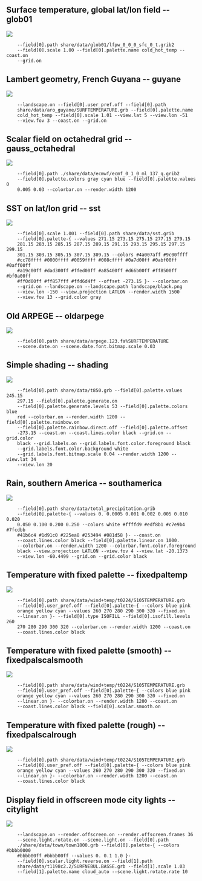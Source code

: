 ## Surface temperature, global lat/lon field                         -- glob01
![](share/test/glob01/TEST_0000.png)

```
    --field[0].path share/data/glob01/lfpw_0_0_0_sfc_0_t.grib2 
    --field[0].scale 1.00 --field[0].palette.name cold_hot_temp --coast.on 
    --grid.on 
```
## Lambert geometry, French Guyana                                   -- guyane
![](share/test/guyane/TEST_0000.png)

```
    --landscape.on --field[0].user_pref.off --field[0].path 
    share/data/aro_guyane/SURFTEMPERATURE.grb --field[0].palette.name 
    cold_hot_temp --field[0].scale 1.01 --view.lat 5 --view.lon -51 
    --view.fov 3 --coast.on --grid.on 
```
## Scalar field on octahedral grid                                   -- gauss_octahedral
![](share/test/gauss_octahedral/TEST_0000.png)

```
    --field[0].path ./share/data/ecmwf/ecmf_0_1_0_ml_137_q.grib2 
    --field[0].palette.colors gray cyan blue --field[0].palette.values 0 
    0.005 0.03 --colorbar.on --render.width 1200 
```
## SST on lat/lon grid                                               -- sst
![](share/test/sst/TEST_0000.png)

```
    --field[0].scale 1.001 --field[0].path share/data/sst.grib 
    --field[0].palette-{ --values 271.15 273.15 275.15 277.15 279.15 
    281.15 283.15 285.15 287.15 289.15 291.15 293.15 295.15 297.15 299.15 
    301.15 303.15 305.15 307.15 309.15 --colors #4a007aff #9c00ffff 
    #cc78ffff #0000ffff #0059ffff #008cffff #0a7d00ff #0abf00ff #0aff00ff 
    #a19c00ff #dad300ff #ffed00ff #a85400ff #d66b00ff #ff8500ff #bf0a00ff 
    #ff0d00ff #ff857fff #ffd6d4ff --offset -273.15 }- --colorbar.on 
    --grid.on --landscape.on --landscape.path landscape/black.png 
    --view.lon -150 --view.projection LATLON --render.width 1500 
    --view.fov 13 --grid.color gray 
```
## Old ARPEGE                                                        -- oldarpege
![](share/test/oldarpege/TEST_0000.png)

```
    --field[0].path share/data/arpege.123.fa%SURFTEMPERATURE 
    --scene.date.on --scene.date.font.bitmap.scale 0.03 
```
## Simple shading                                                    -- shading
![](share/test/shading/TEST_0000.png)

```
    --field[0].path share/data/t850.grb --field[0].palette.values 245.15 
    297.15 --field[0].palette.generate.on 
    --field[0].palette.generate.levels 53 --field[0].palette.colors blue 
    red --colorbar.on --render.width 1200 --field[0].palette.rainbow.on 
    --field[0].palette.rainbow.direct.off --field[0].palette.offset 
    -273.15 --coast.on --coast.lines.color black --grid.on --grid.color 
    black --grid.labels.on --grid.labels.font.color.foreground black 
    --grid.labels.font.color.background white 
    --grid.labels.font.bitmap.scale 0.04 --render.width 1200 --view.lat 34 
    --view.lon 20 
```
## Rain, southern America                                            -- southamerica
![](share/test/southamerica/TEST_0000.png)

```
    --field[0].path share/data/total_precipitation.grib 
    --field[0].palette-{ --values 0. 0.0005 0.001 0.002 0.005 0.010 0.020 
    0.050 0.100 0.200 0.250 --colors white #ffffd9 #edf8b1 #c7e9b4 #7fcdbb 
    #41b6c4 #1d91c0 #225ea8 #253494 #081d58 }- --coast.on 
    --coast.lines.color black --field[0].palette.linear.on 1000. 
    --colorbar.on --render.width 1200 --colorbar.font.color.foreground 
    black --view.projection LATLON --view.fov 4 --view.lat -20.1373 
    --view.lon -60.4499 --grid.on --grid.color black 
```
## Temperature with fixed palette                                    -- fixedpaltemp
![](share/test/fixedpaltemp/TEST_0000.png)

```
    --field[0].path share/data/wind+temp/t0224/S105TEMPERATURE.grb 
    --field[0].user_pref.off --field[0].palette-{ --colors blue pink 
    orange yellow cyan --values 260 270 280 290 300 320 --fixed.on 
    --linear.on }- --field[0].type ISOFILL --field[0].isofill.levels 260 
    270 280 290 300 320 --colorbar.on --render.width 1200 --coast.on 
    --coast.lines.color black 
```
## Temperature with fixed palette (smooth)                           -- fixedpalscalsmooth
![](share/test/fixedpalscalsmooth/TEST_0000.png)

```
    --field[0].path share/data/wind+temp/t0224/S105TEMPERATURE.grb 
    --field[0].user_pref.off --field[0].palette-{ --colors blue pink 
    orange yellow cyan --values 260 270 280 290 300 320 --fixed.on 
    --linear.on }- --colorbar.on --render.width 1200 --coast.on 
    --coast.lines.color black --field[0].scalar.smooth.on 
```
## Temperature with fixed palette (rough)                            -- fixedpalscalrough
![](share/test/fixedpalscalrough/TEST_0000.png)

```
    --field[0].path share/data/wind+temp/t0224/S105TEMPERATURE.grb 
    --field[0].user_pref.off --field[0].palette-{ --colors blue pink 
    orange yellow cyan --values 260 270 280 290 300 320 --fixed.on 
    --linear.on }- --colorbar.on --render.width 1200 --coast.on 
    --coast.lines.color black 
```
## Display field in offscreen mode city lights                       -- citylight
![](share/test/citylight/TEST.gif)

```
    --landscape.on --render.offscreen.on --render.offscreen.frames 36 
    --scene.light.rotate.on --scene.light.on --field[0].path 
    ./share/data/town/town1800.grb --field[0].palette-{ --colors #bbbb0000 
    #bbbb00ff #bbbb00ff --values 0. 0.1 1.0 }- 
    --field[0].scalar.light.reverse.on --field[1].path 
    share/data/t1198c2.2/SURFNEBUL.BASSE.grb --field[1].scale 1.03 
    --field[1].palette.name cloud_auto --scene.light.rotate.rate 10 
```
